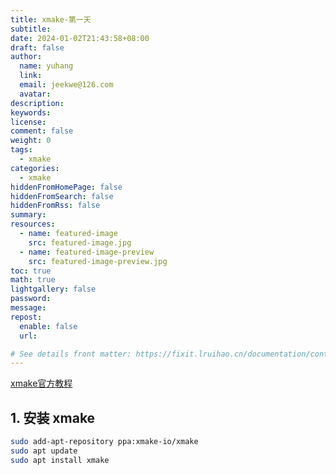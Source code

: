 ```yaml
---
title: xmake-第一天
subtitle:
date: 2024-01-02T21:43:58+08:00
draft: false
author:
  name: yuhang
  link: 
  email: jeekwe@126.com
  avatar:
description:
keywords:
license:
comment: false
weight: 0
tags:
  - xmake
categories:
  - xmake
hiddenFromHomePage: false
hiddenFromSearch: false
hiddenFromRss: false
summary:
resources:
  - name: featured-image
    src: featured-image.jpg
  - name: featured-image-preview
    src: featured-image-preview.jpg
toc: true
math: true
lightgallery: false
password:
message:
repost:
  enable: false
  url:

# See details front matter: https://fixit.lruihao.cn/documentation/content-management/introduction/#front-matter
---
```


<!--more-->


[xmake官方教程](https://xmake.io/#/zh-cn/getting_started)


## 1. 安装 xmake


```sh
sudo add-apt-repository ppa:xmake-io/xmake
sudo apt update
sudo apt install xmake
```





